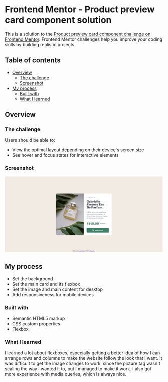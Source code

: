 # Frontend Mentor - Product preview card component solution

This is a solution to the [Product preview card component challenge on Frontend Mentor](https://www.frontendmentor.io/challenges/product-preview-card-component-GO7UmttRfa). Frontend Mentor challenges help you improve your coding skills by building realistic projects. 

## Table of contents

- [Overview](#overview)
  - [The challenge](#the-challenge)
  - [Screenshot](#screenshot)
- [My process](#my-process)
  - [Built with](#built-with)
  - [What I learned](#what-i-learned)

## Overview

### The challenge

Users should be able to:

- View the optimal layout depending on their device's screen size
- See hover and focus states for interactive elements

### Screenshot

![](snapshot.png)

## My process
- Set the background
- Set the main card and its flexbox
- Set the image and main content for desktop
- Add responsiveness for mobile devices

### Built with
- Semantic HTML5 markup
- CSS custom properties
- Flexbox

### What I learned

I learned a lot about flexboxes, especially getting a better idea of how I can arrange rows and columns to make the website follow the look that I want. It was difficult to get the image changes to work, since the picture tag wasn't scaling the way I wanted it to, but I managed to make it work. I also got more experience with media queries, which is always nice.
